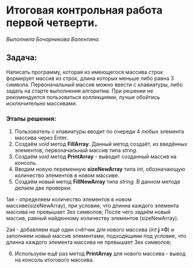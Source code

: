 # Итоговая контрольная работа первой четверти.
*Выполнила Бочарникова Валентина.*

## Задача:

Написать программу, которая из имеющегося массива строк формирует массив из строк, 
длина которых меньше либо равна 3 символа. Первоначальный массив можно ввести с клавиатуры, 
либо задать на старте выполнения алгоритма. При решении не рекомендуется пользоваться коллекциями, 
лучше обойтись исключительно массивами.

### Этапы решения:

1. Пользователь с клавиатуры вводит по очереди 4 любых элемента массива через Enter.
2. Создаём *void* метод **FillArray**. 
Данный метод создаёт, из введённых элементов, первоначальный массив типа *string*.
3. Создаём *void* метод **PrintArray** - выводит созданный массив на консоль.
4. Вводим новую переменную **sizeNewArray** типа *int*, обозначающую количество элементов в новом массиве.
5. Создаём новый метод **FillNewArray** типа *string*.
В данном методе делаем две проверки: 

1ая - определяем количество элементов в новом массиве(sizeNewArray), при условии, что длинна каждого элемента массива не превышает 3ех символов;
После чего задаём новый массив, равный найденному количеству элементов (sizeNewArray).

2ая - добавляем ещё один счётчик для нового массива (*int* **j =0**) и заполняем новый массив элементами, подходящими под условие, что длинна каждого элемента массива не превышает 3ех символов;

6. Используем ещё раз метод **PrintArray** для нового массива - вывод на консоль итогового массива.


